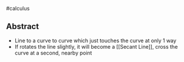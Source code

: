 #calculus 
## Abstract
- Line to a curve to curve which just touches the curve at only 1 way
- If rotates the line slightly, it will become a [[Secant Line]], cross the curve at a second, nearby point